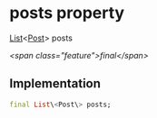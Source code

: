 


# posts property







[List](https:api.flutter.dev/flutter/dart-core/List-class.html)&lt;[Post](../../models_post_post_model/Post-class.md)\> posts
  
_\<span class="feature"\>final\</span\>_






## Implementation

```dart
final List\<Post\> posts;
```







